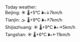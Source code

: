 Today weather:  
Beijing: ☀️   🌡️+5°C 🌬️↓7km/h  
Tianjin: 🌫  🌡️+9°C 🌬️↗7km/h  
Shijiazhuang: ☀️   🌡️+9°C 🌬️→5km/h  
Tangshan: ☀️   🌡️+6°C 🌬️←11km/h  
